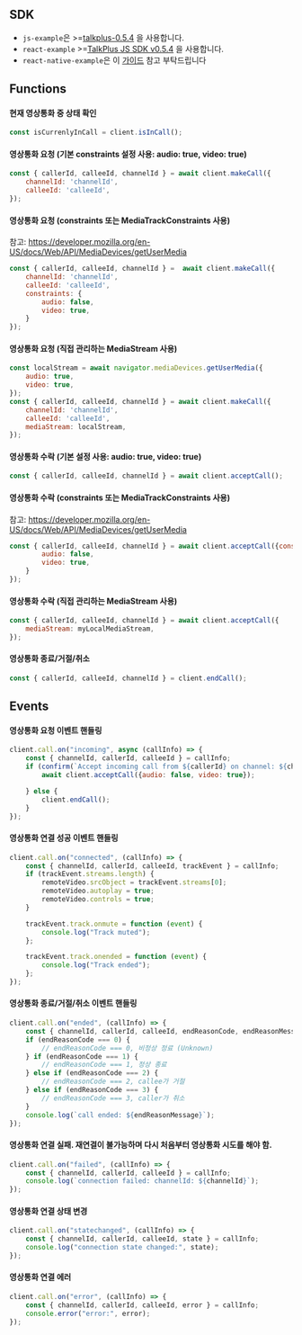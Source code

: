 ## SDK
- `js-example`은 >=[talkplus-0.5.4](https://asset.talkplus.io/npm/talkplus-0.5.4) 을 사용합니다.
- `react-example` >=[TalkPlus JS SDK v0.5.4](https://www.npmjs.com/package/talkplus-sdk) 을 사용합니다.
- `react-native-example`은 이 [가이드](https://github.com/neptunez-dev/talkplus-webrtc-examples/blob/main/react-native-example/README.md) 참고 부탁드립니다

## Functions
#### 현재 영상통화 중 상태 확인
```javascript
const isCurrenlyInCall = client.isInCall();
```
#### 영상통화 요청 (기본 constraints 설정 사용: audio: true, video: true)
```javascript
const { callerId, calleeId, channelId } = await client.makeCall({
    channelId: 'channelId',
    calleeId: 'calleeId',
});
```
#### 영상통화 요청 (constraints 또는 MediaTrackConstraints 사용)
참고: https://developer.mozilla.org/en-US/docs/Web/API/MediaDevices/getUserMedia
```javascript
const { callerId, calleeId, channelId } =  await client.makeCall({
    channelId: 'channelId',
    calleeId: 'calleeId', 
    constraints: {
        audio: false, 
        video: true,
    }
});
```
#### 영상통화 요청 (직접 관리하는 MediaStream 사용)
```javascript
const localStream = await navigator.mediaDevices.getUserMedia({
    audio: true,
    video: true,
});
const { callerId, calleeId, channelId } = await client.makeCall({
    channelId: 'channelId',
    calleeId: 'calleeId',
    mediaStream: localStream,
});
```
#### 영상통화 수락 (기본 설정 사용: audio: true, video: true)
```javascript
const { callerId, calleeId, channelId } = await client.acceptCall();
```
#### 영상통화 수락 (constraints 또는 MediaTrackConstraints 사용)
참고: https://developer.mozilla.org/en-US/docs/Web/API/MediaDevices/getUserMedia
```javascript
const { callerId, calleeId, channelId } = await client.acceptCall({constraint: {
        audio: false,
        video: true,
    }
});
```
#### 영상통화 수락 (직접 관리하는 MediaStream 사용)
```javascript
const { callerId, calleeId, channelId } = await client.acceptCall({
    mediaStream: myLocalMediaStream,
});
```
#### 영상통화 종료/거절/취소
```javascript
const { callerId, calleeId, channelId } = client.endCall();
```
## Events
#### 영상통화 요청 이벤트 핸들링
```javascript
client.call.on("incoming", async (callInfo) => {
    const { channelId, callerId, calleeId } = callInfo;
    if (confirm(`Accept incoming call from ${callerId} on channel: ${channelId}?`)) {
        await client.acceptCall({audio: false, video: true});

    } else {
        client.endCall();
    }
});
```
#### 영상통화 연결 성공 이벤트 핸들링
```javascript
client.call.on("connected", (callInfo) => {
    const { channelId, callerId, calleeId, trackEvent } = callInfo;
    if (trackEvent.streams.length) {
        remoteVideo.srcObject = trackEvent.streams[0];
        remoteVideo.autoplay = true;
        remoteVideo.controls = true;
    }

    trackEvent.track.onmute = function (event) {
        console.log("Track muted");
    };

    trackEvent.track.onended = function (event) {
        console.log("Track ended");
    };
});
```
#### 영상통화 종료/거절/취소 이벤트 핸들링
```javascript
client.call.on("ended", (callInfo) => {
    const { channelId, callerId, calleeId, endReasonCode, endReasonMessage } = callInfo;
    if (endReasonCode === 0) {
        // endReasonCode === 0, 비정상 정료 (Unknown)
    } if (endReasonCode === 1) {
        // endReasonCode === 1, 정상 종료
    } else if (endReasonCode === 2) {
        // endReasonCode === 2, callee가 거절
    } else if (endReasonCode === 3) {
        // endReasonCode === 3, caller가 취소 
    }
    console.log(`call ended: ${endReasonMessage}`);
});
```
#### 영상통화 연결 실패. 재연결이 불가능하며 다시 처음부터 영상통화 시도를 해야 함. 
```javascript
client.call.on("failed", (callInfo) => {
    const { channelId, callerId, calleeId } = callInfo;
    console.log(`connection failed: channelId: ${channelId}`);
});
```
#### 영상통화 연결 상태 변경
```javascript
client.call.on("statechanged", (callInfo) => {
    const { channelId, callerId, calleeId, state } = callInfo;
    console.log("connection state changed:", state);
});
```
#### 영상통화 연결 에러
```javascript
client.call.on("error", (callInfo) => {
    const { channelId, callerId, calleeId, error } = callInfo;
    console.error("error:", error);
});
```
